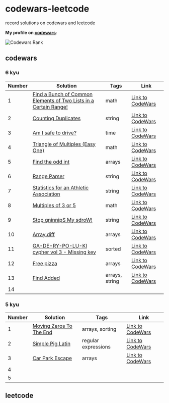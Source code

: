 # codewars-leetcode

record solutions on codewars and leetcode

**My profile on [codewars](https://www.codewars.com/users/zhongxia2019)**:

![Codewars Rank](https://www.codewars.com/users/zhongxia2019/badges/large)

## codewars

### 6 kyu

| Number | Solution                                                     | Tags                                                         | Link                                                         |
| ------ | ------------------------------------------------------------ | ------------------------------------------------------------ | ------------------------------------------------------------ |
| 1      | [Find a Bunch of Common Elements of Two Lists in a Certain Range!](https://github.com/zhongxia2019/codewars-leetcode/blob/main/codewars/6kyu/find_arr.py) |                      math                                        | [Link to CodeWars](https://www.codewars.com/kata/58161c5ac7e37d17fc00002f) |
| 2      | [Counting Duplicates](https://github.com/zhongxia2019/codewars-leetcode/blob/main/codewars/6kyu/duplicate_count.py) |string  |      [Link to CodeWars](https://www.codewars.com/kata/54bf1c2cd5b56cc47f0007a1)                                                        |
| 3      | [Am I safe to drive?](https://github.com/zhongxia2019/codewars-leetcode/blob/main/codewars/6kyu/drive.py) |                  time                                            | [Link to CodeWars](https://www.codewars.com/kata/58ce88427e6c3f41c2000087) |
| 4      | [Triangle of Multiples (Easy One)](https://github.com/zhongxia2019/codewars-leetcode/blob/main/codewars/6kyu/mult_triangle.py) |                       math                                       | [Link to CodeWars](https://www.codewars.com/kata/58ecc0a8342ee5e920000115) |
| 5      | [Find the odd int](https://github.com/zhongxia2019/codewars-leetcode/blob/main/codewars/6kyu/find_it.py) |                                    arrays                          | [Link to CodeWars](https://www.codewars.com/kata/54da5a58ea159efa38000836) |
| 6      | [Range Parser](https://github.com/zhongxia2019/codewars-leetcode/blob/main/codewars/6kyu/range_parser.py) |                                    string                          | [Link to CodeWars](https://www.codewars.com/kata/57d307fb9d84633c5100007a) |
| 7      | [Statistics for an Athletic Association](https://github.com/zhongxia2019/codewars-leetcode/blob/main/codewars/6kyu/stat.py) |                        string                                      | [Link to CodeWars](https://www.codewars.com/kata/55b3425df71c1201a800009c) |
| 8      | [Multiples of 3 or 5](https://github.com/zhongxia2019/codewars-leetcode/blob/main/codewars/6kyu/solution.py) |                            math                                  | [Link to CodeWars](https://www.codewars.com/kata/514b92a657cdc65150000006) |
| 9      | [Stop gninnipS My sdroW!](https://github.com/zhongxia2019/codewars-leetcode/blob/main/codewars/6kyu/spin_words.py) |                  string                                            | [Link to CodeWars](https://www.codewars.com/kata/5264d2b162488dc400000001) |
| 10     | [Array.diff](https://github.com/zhongxia2019/codewars-leetcode/blob/main/codewars/6kyu/array_diff.py) |                          arrays                                   | [Link to CodeWars](https://www.codewars.com/kata/523f5d21c841566fde000009) |
| 11 | [GA-DE-RY-PO-LU-KI cypher vol 3 - Missing key](https://github.com/zhongxia2019/codewars-leetcode/blob/main/codewars/6kyu/find_the_key.py)| sorted | [Link to CodeWars](https://www.codewars.com/kata/592bdf59912f2209710000e9) |
| 12 | [Free pizza](https://github.com/zhongxia2019/codewars-leetcode/blob/main/codewars/6kyu/pizza_rewards.py) | arrays | [Link to CodeWars](https://www.codewars.com/kata/595910299197d929a10005ae) |
| 13 | [Find Added](ttps://github.com/zhongxia2019/codewars-leetcode/blob/main/codewars/6kyu/find_added.py) | arrays, string | [Link to CodeWars](https://www.codewars.com/kata/58de77a2c19f096a5a00013f) |
| 14 | | | |


### 5 kyu

|  Number    | Solution |   Tags   | Link |
| ---- | ---- | ---- | ---- |
| 1 | [Moving Zeros To The End](https://github.com/zhongxia2019/codewars-leetcode/blob/main/codewars/5kyu/move_zeros.py) |  arrays, sorting   |   [Link to CodeWars](https://www.codewars.com/kata/52597aa56021e91c93000cb0)    |
|   2   |  [Simple Pig Latin](https://github.com/zhongxia2019/codewars-leetcode/blob/main/codewars/5kyu/pig_it.py)    |   regular expressions   |   [Link to CodeWars](https://www.codewars.com/kata/520b9d2ad5c005041100000f)   |
|   3  |  [Car Park Escape](https://github.com/zhongxia2019/codewars-leetcode/blob/main/codewars/5kyu/escape.py)     | arrays |  [Link to CodeWars](https://www.codewars.com/kata/591eab1d192fe0435e000014)    |
| 4 |  | |  |
| 5 | | | |


## leetcode